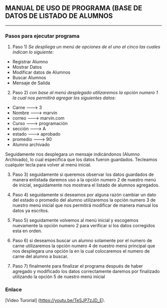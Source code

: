 ## MANUAL DE USO DE PROGRAMA (BASE DE DATOS DE LISTADO DE ALUMNOS 
___

### Pasos para ejecutar programa
1. Paso 1) *Se despliega un menú de opciones de el uno al cinco las cuales indican lo siguiente:*

 - Registrar Alumno
 - Mostrar Datos
 - Modificar datos de Alumnos
 - Buscar Alumnos
 - Mensaje de Salida

2. Paso 2) *con base al menú desplegado utilizaremos la opción numero 1 la cual nos permitirá agregar los siguientes datos:*

 - Carne --->	 3
 - Nombre ---> 	marvin
 - correo ---> 	marvin.com
 - Curso ---> 	programación
 - sección --->	 A
 - estado ---> 	aprobado
 - promedio --->	 90
 - Alumno archivado

 Seguidamente nos desplegara un mensaje indicándonos (Alumno Archivado), lo cual especifica que los datos fueron guardados.
Tecleamos cualquier tecla para volver al menú inicial.

3. Paso 3) seguidamente si queremos observar los datos guardados de manera enlistada daremos uso a la opción numero 2 de nuestro menú de inicial, seguidamente nos mostrara el listado de alumnos agregados.

4. Paso 4) seguidamente si deseamos por alguna razón cambiar un dato del estado o promedio del alumno utilizaremos la opción numero 3 de nuestro menú inicial que nos permitirá modificar de manera manual los datos ya escritos.

5. Paso 5) seguidamente volvemos al menú inicial y escogemos nuevamente la opción numero 2 para verificar si los datos corregidos esta en orden.

6. Paso 6) si deseamos buscar un alumno solamente por el numero de carne utilizaremos la opción numero 4 de nuestro menú principal que nos desplegara una opción la en la cual colocaremos el numero de carne del alumno a buscar.

7. Paso 7) finalmente para finalizar el programa después de haber agregado y modificado los datos correctamente daremos por finalizado utilizando la opción 5 de nuestro menú inicial 

### Enlace
[Video Turorial] (https://youtu.be/TeSJP7zJD_E).
